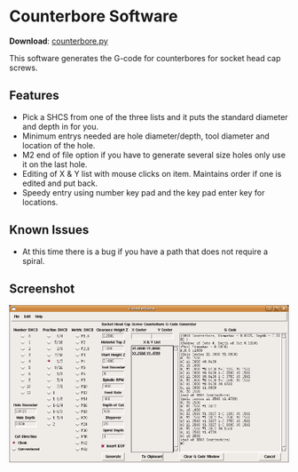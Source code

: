Counterbore Software
====================

**Download**: [counterbore.py](https://github.com/njh/simple-gcode-generators/raw/master/counterbore/counterbore.py)

This software generates the G-code for counterbores for socket head cap screws.


Features
--------

* Pick a SHCS from one of the three lists and it puts the standard diameter and depth in for you.
* Minimum entrys needed are hole diameter/depth, tool diameter and location of the hole.
* M2 end of file option if you have to generate several size holes only use it on the last hole.
* Editing of X & Y list with mouse clicks on item. Maintains order if one is edited and put back.
* Speedy entry using number key pad and the key pad enter key for locations.


Known Issues
------------

* At this time there is a bug if you have a path that does not require a spiral.


Screenshot
-----------

![Screenshot of counterbore.py](counterbore-screenshot.png)
